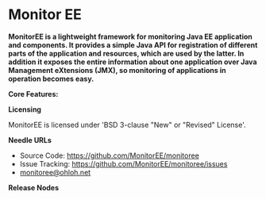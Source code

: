 Monitor EE
================================

**MonitorEE is a lightweight framework for monitoring Java EE application and components. It provides a simple Java API for registration of different parts of the application and resources, which are used by the latter. In addition it exposes the entire information about one application over Java Management eXtensions (JMX), so monitoring of applications in operation becomes easy.**


**Core Features:**


**Licensing**

MonitorEE is licensed under 'BSD 3-clause "New" or "Revised" License'.


**Needle URLs**

* Source Code:			https://github.com/MonitorEE/monitoree
* Issue Tracking:			https://github.com/MonitorEE/monitoree/issues
* [monitoree@ohloh.net](https://www.ohloh.net/p/monitoree)

<script type="text/javascript" src="http://www.ohloh.net/p/714248/widgets/project_thin_badge.js">
</script>


**Release Nodes**
